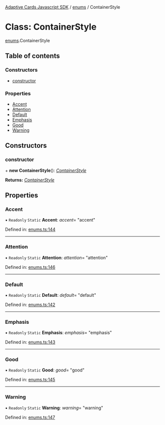 [Adaptive Cards Javascript SDK](../README.md) / [enums](../modules/enums.md) / ContainerStyle

# Class: ContainerStyle

[enums](../modules/enums.md).ContainerStyle

## Table of contents

### Constructors

- [constructor](enums.containerstyle.md#constructor)

### Properties

- [Accent](enums.containerstyle.md#accent)
- [Attention](enums.containerstyle.md#attention)
- [Default](enums.containerstyle.md#default)
- [Emphasis](enums.containerstyle.md#emphasis)
- [Good](enums.containerstyle.md#good)
- [Warning](enums.containerstyle.md#warning)

## Constructors

### constructor

\+ **new ContainerStyle**(): [_ContainerStyle_](enums.containerstyle.md)

**Returns:** [_ContainerStyle_](enums.containerstyle.md)

## Properties

### Accent

▪ `Readonly` `Static` **Accent**: _accent_= "accent"

Defined in: [enums.ts:144](https://github.com/microsoft/AdaptiveCards/blob/0938a1f10/source/nodejs/adaptivecards/src/enums.ts#L144)

---

### Attention

▪ `Readonly` `Static` **Attention**: _attention_= "attention"

Defined in: [enums.ts:146](https://github.com/microsoft/AdaptiveCards/blob/0938a1f10/source/nodejs/adaptivecards/src/enums.ts#L146)

---

### Default

▪ `Readonly` `Static` **Default**: _default_= "default"

Defined in: [enums.ts:142](https://github.com/microsoft/AdaptiveCards/blob/0938a1f10/source/nodejs/adaptivecards/src/enums.ts#L142)

---

### Emphasis

▪ `Readonly` `Static` **Emphasis**: _emphasis_= "emphasis"

Defined in: [enums.ts:143](https://github.com/microsoft/AdaptiveCards/blob/0938a1f10/source/nodejs/adaptivecards/src/enums.ts#L143)

---

### Good

▪ `Readonly` `Static` **Good**: _good_= "good"

Defined in: [enums.ts:145](https://github.com/microsoft/AdaptiveCards/blob/0938a1f10/source/nodejs/adaptivecards/src/enums.ts#L145)

---

### Warning

▪ `Readonly` `Static` **Warning**: _warning_= "warning"

Defined in: [enums.ts:147](https://github.com/microsoft/AdaptiveCards/blob/0938a1f10/source/nodejs/adaptivecards/src/enums.ts#L147)
